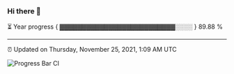 ### Hi there 👋

⏳ Year progress { ▓▓▓▓▓▓▓▓▓▓▓▓▓▓▓▓▓▓▓▓▓▓▓▓▓▓░░░░ } 89.88 %

---

⏰ Updated on Thursday, November 25, 2021, 1:09 AM UTC

![Progress Bar CI](https://github.com/arthurbuhl/arthurbuhl/workflows/Progress%20Bar%20CI/badge.svg)
